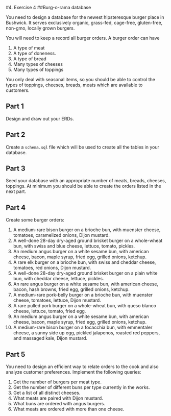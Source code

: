 #4. Exercise 4 
##Burg-o-rama database

You need to design a database for the newest hipsteresque burger
place in Bushwick. It serves exclusively organic, grass-fed,
cage-free, gluten-free, non-gmo, locally grown burgers.

You will need to keep a record all burger orders. A burger order can
have

1. A type of meat
2. A type of doneness.
3. A type of bread
4. Many types of cheeses
5. Many types of toppings

You only deal with seasonal items, so you should be able to control
the types of toppings, cheeses, breads, meats which are available to
customers. 

## Part 1
Design and draw out your ERDs.

## Part 2
Create a `schema.sql` file which will be used to create all the tables
in your database.

## Part 3
Seed your database with an appropriate number of meats, breads,
cheeses, toppings. At minimum you should be able to create the orders
listed in the next part.

## Part 4
Create some burger orders:

1. A medium-rare bison burger on a brioche bun, with muenster cheese,
tomatoes, caramelized onions, Dijon mustard.
2. A well-done 28-day dry-aged ground brisket burger on a whole-wheat bun, with
swiss and blue cheese, lettuce, tomato, pickles.
3. An medium angus burger on a white sesame bun, with american cheese, bacon,
maple syrup, fried egg, grilled onions, ketchup.
4. A rare elk burger on a brioche bun, with swiss and cheddar cheese,
tomatoes, red onions, Dijon mustard.
2. A well-done 28-day dry-aged ground brisket burger on a plain white bun, with
cheddar cheese, lettuce, pickles.
3. An rare angus burger on a white sesame bun, with american cheese, bacon,
hash browns, fried egg, grilled onions, ketchup.
1. A medium-rare pork-belly burger on a brioche bun, with muenster cheese,
tomatoes, lettuce, Dijon mustard.
2. A rare pulled pork burger on a whole-wheat bun, with
queso blanco cheese, lettuce, tomato, fried egg.
3. An medium angus burger on a white sesame bun, with american cheese, bacon,
maple syrup, fried egg, grilled onions, ketchup.
4. A medium-rare bison burger on a focacchia bun, with emmentaler
cheese, a sunny side up egg, pickled jalapenos, roasted red peppers,
and massaged kale, Dijon mustard.

## Part 5

You need to design an efficient way to relate orders to the
cook and also analyze customer preferences. Implement the following queries:

1. Get the number of burgers per meat type.
2. Get the number of different buns per type currently in the works.
3. Get a list of all distinct cheeses.
4. What meats are paired with Dijon mustard.
5. What buns are ordered with angus burgers.
6. What meats are ordered with more than one cheese.
